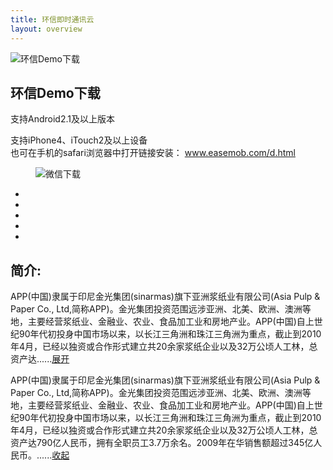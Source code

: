 ```yaml
---
title: 环信即时通讯云
layout: overview
---
```


<script type="text/javascript" src="/js/analyticsCount.js"></script>
<div class="wrap_bd">
	<div class="w990 download_demo">
		<div class="demo_hd">
			<div class="demo_hd_l">
				<img src="img/demo_icon.png" alt="环信Demo下载" />
			</div>
			<div class="demo_hd_r">
				<h2>环信Demo下载</h2>
				<dl>
					<dt>
						<a class="demo_android" href="http://www.easemob.com/downloads/chatdemo-ui.apk"></a>
						<p>支持Android2.1及以上版本</p>
						<a class="demo_iphone" href="http://www.easemob.com/downloads/ChatDemo-UI.ipa"></a>
						<p>支持iPhone4、iTouch2及以上设备<br />
							也可在手机的safari浏览器中打开链接安装：
							<a href="http://www.easemob.com/d.html">www.easemob.com/d.html</a>
						</p>
					</dt>
					<dd><img src="img/demo_wx_ico.png" alt="微信下载" /></dd>
				</dl>
			</div>
		</div>
		<div class="demo_bd">
			<div class="container2">
				<ul>
					<li><img src="/img/demo1.png" alt="" /></li>
					<li><img src="/img/demo2.png" alt="" /></li>
					<li><img src="/img/demo3.png" alt="" /></li>
					<li><img src="/img/demo4.png" alt="" /></li>
					<li><img src="/img/demo5.png" alt="" /></li>
				</ul>
			</div>
			<div class="info_content">
				<h2>简介:</h2>
				<section class="info_readmore">
					<p>APP(中国)隶属于印尼金光集团(sinarmas)旗下亚洲浆纸业有限公司(Asia Pulp & Paper Co., Ltd,简称APP)。金光集团投资范围远涉亚洲、北美、欧洲、澳洲等地，主要经营浆纸业、金融业、农业、食品加工业和房地产业。APP(中国)自上世纪90年代初投身中国市场以来，以长江三角洲和珠江三角洲为重点，截止到2010年4月，已经以独资或合作形式建立共20余家浆纸企业以及32万公顷人工林，总资产达......<a class="info_show" href="javascript:void(0);">展开</a></p>
				</section>
				<section class="info_readmore_show">
					<p>APP(中国)隶属于印尼金光集团(sinarmas)旗下亚洲浆纸业有限公司(Asia Pulp & Paper Co., Ltd,简称APP)。金光集团投资范围远涉亚洲、北美、欧洲、澳洲等地，主要经营浆纸业、金融业、农业、食品加工业和房地产业。APP(中国)自上世纪90年代初投身中国市场以来，以长江三角洲和珠江三角洲为重点，截止到2010年4月，已经以独资或合作形式建立共20余家浆纸企业以及32万公顷人工林，总资产达790亿人民币，拥有全职员工3.7万余名。2009年在华销售额超过345亿人民币。......<a class="info_hide" href="javascript:void(0);">收起</a></p>
				</section>
			</div>
		</div>
	</div>
	<div class="demo_bd_bg"></div>
	<div class="clearfix"></div>
</div>
<script type="text/javascript" src="/js/jquery.mousewheel.js"></script>
<script type="text/javascript" src="/js/hScrollPane.js"></script>
<script type="text/javascript">
    // 展开收缩效果
	$(".info_show").click(function(){
		$(".info_readmore").hide();
		$(".info_readmore_show").show();
	});
	$(".info_hide").click(function(){
		$(".info_readmore").show();
		$(".info_readmore_show").hide();
	});

	//水平滚动条滚动图片
	$(".container2").hScrollPane({
		mover:"ul",
		moverW:function(){return $(".container2 li").length*275-24;}(),
		showArrow:true,
		handleCssAlter:"draghandlealter",
		mousewheel:{moveLength:275}
	});
</script>

